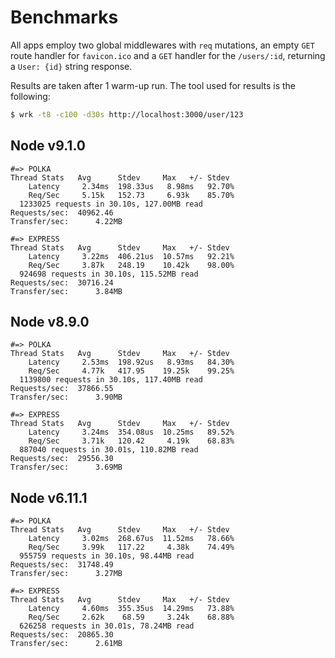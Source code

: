 # Benchmarks

All apps employ two global middlewares with `req` mutations, an empty `GET` route handler for `favicon.ico` and a `GET` handler for the `/users/:id`, returning a `User: {id}` string response.

Results are taken after 1 warm-up run. The tool used for results is the following:

```sh
$ wrk -t8 -c100 -d30s http://localhost:3000/user/123
```


## Node v9.1.0

```
#=> POLKA
Thread Stats   Avg      Stdev     Max   +/- Stdev
    Latency     2.34ms  198.33us   8.98ms   92.70%
    Req/Sec     5.15k   152.73     6.93k    85.70%
  1233025 requests in 30.10s, 127.00MB read
Requests/sec:  40962.46
Transfer/sec:      4.22MB

#=> EXPRESS
Thread Stats   Avg      Stdev     Max   +/- Stdev
    Latency     3.22ms  406.21us  10.57ms   92.21%
    Req/Sec     3.87k   248.19    10.42k    98.00%
  924698 requests in 30.10s, 115.52MB read
Requests/sec:  30716.24
Transfer/sec:      3.84MB
```

## Node v8.9.0

```
#=> POLKA
Thread Stats   Avg      Stdev     Max   +/- Stdev
    Latency     2.53ms  198.92us   8.93ms   84.30%
    Req/Sec     4.77k   417.95    19.25k    99.25%
  1139800 requests in 30.10s, 117.40MB read
Requests/sec:  37866.55
Transfer/sec:      3.90MB

#=> EXPRESS
Thread Stats   Avg      Stdev     Max   +/- Stdev
    Latency     3.24ms  354.08us  10.25ms   89.52%
    Req/Sec     3.71k   120.42     4.19k    68.83%
  887040 requests in 30.01s, 110.82MB read
Requests/sec:  29556.30
Transfer/sec:      3.69MB
```


## Node v6.11.1

```
#=> POLKA
Thread Stats   Avg      Stdev     Max   +/- Stdev
    Latency     3.02ms  268.67us  11.52ms   78.66%
    Req/Sec     3.99k   117.22     4.38k    74.49%
  955759 requests in 30.10s, 98.44MB read
Requests/sec:  31748.49
Transfer/sec:      3.27MB

#=> EXPRESS
Thread Stats   Avg      Stdev     Max   +/- Stdev
    Latency     4.60ms  355.35us  14.29ms   73.88%
    Req/Sec     2.62k    68.59     3.24k    68.88%
  626258 requests in 30.01s, 78.24MB read
Requests/sec:  20865.30
Transfer/sec:      2.61MB
```
